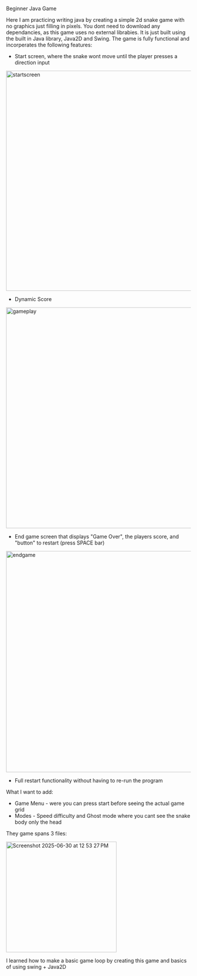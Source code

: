 Beginner Java Game

Here I am practicing writing java by creating a simple 2d snake game with no graphics just filling in pixels.
You dont need to download any dependancies, as this game uses no external librabies. It is just built using the built in Java library, Java2D and Swing. The game is fully functional and incorperates the following features:

* Start screen, where the snake wont move until the player presses a direction input

<img width="599" alt="startscreen" src="https://github.com/user-attachments/assets/ce4353cd-9231-474d-ac82-c59f4ffc7c12" />

* Dynamic Score

<img width="601" alt="gameplay" src="https://github.com/user-attachments/assets/bd2fc5a5-c2ee-4418-96e4-bcb5d257acf1" />
  
* End game screen that displays "Game Over", the players score, and "button" to restart (press SPACE bar)

<img width="602" alt="endgame" src="https://github.com/user-attachments/assets/4dc14467-a5a4-4721-8dcc-f3d50aa61a56" />

* Full restart functionality without having to re-run the program

What I want to add:
* Game Menu - were you can press start before seeing the actual game grid
* Modes - Speed difficulty and Ghost mode where you cant see the snake body only the head

They game spans 3 files:

<img width="301" alt="Screenshot 2025-06-30 at 12 53 27 PM" src="https://github.com/user-attachments/assets/73a64e1b-5594-4dc9-a011-9a3b860d2407" />


I learned how to make a basic game loop by creating this game and basics of using swing + Java2D
